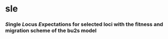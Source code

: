 # sle

### *S*ingle *L*ocus *E*xpectations for selected loci with the fitness and migration scheme of the bu2s model




